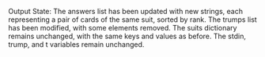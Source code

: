 Output State: The answers list has been updated with new strings, each representing a pair of cards of the same suit, sorted by rank. The trumps list has been modified, with some elements removed. The suits dictionary remains unchanged, with the same keys and values as before. The stdin, trump, and t variables remain unchanged.